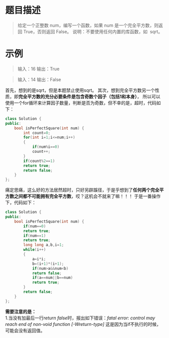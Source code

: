 # **题目描述**
> 给定一个正整数 num，编写一个函数，如果 num 是一个完全平方数，则返回 True，否则返回 False。
说明：不要使用任何内置的库函数，如  sqrt。

# **示例**
> 输入：16
输出：True

> 输入：14
输出：False

首先，想到的是sqrt，但是本题禁止使用sqrt。
其次，想到完全平方数另一个性质，即**完全平方数的充分必要条件是包含奇数个因子（包括1和本身）**，
所以可以使用一个for循环来计算因子数量，判断是否为奇数，但不幸的是，超时，代码如下：
```cpp
class Solution {
public:
    bool isPerfectSquare(int num) {
        int count=0;
        for(int i=1;i<=num;i++)
        {
            if(num%i==0)
            count++;
        }
        if(count%2==1)
        return true;
        return false;
    }
};
```
痛定思痛，这么好的方法居然超时，只好另辟蹊径，于是乎想到了**任何两个完全平方数之间都不可能拥有完全平方数**，哎？这机会不就来了嘛！！！
于是一番操作下，代码如下：
```cpp
class Solution {
public:
    bool isPerfectSquare(int num) {
        if(num==0)
        return true;
        if(num==1)
        return true;
        long long a,b,i=1;
        while(i++)
        {
            a=i*i;
            b=(i+1)*(i+1);
            if(num>a&&num<b)
            return false;
            if(a==num||b==num)
            return true;
        }
        return false;
    }
};
```
**需要注意的是：**  
1.当没有加最后一行*return false*时，报出如下错误：*fatal error: control may reach end of non-void function [-Wreturn-type]*
这是因为当if不执行的时候，可能会没有返回值。
